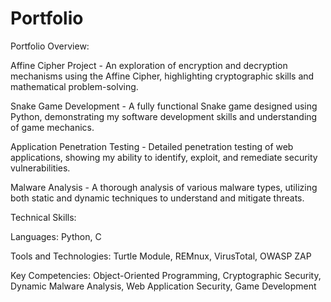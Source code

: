 # Portfolio
Portfolio Overview:

Affine Cipher Project - An exploration of encryption and decryption mechanisms using the Affine Cipher, highlighting cryptographic skills and mathematical problem-solving.

Snake Game Development - A fully functional Snake game designed using Python, demonstrating my software development skills and understanding of game mechanics.

Application Penetration Testing - Detailed penetration testing of web applications, showing my ability to identify, exploit, and remediate security vulnerabilities.

Malware Analysis - A thorough analysis of various malware types, utilizing both static and dynamic techniques to understand and mitigate threats.


Technical Skills:

Languages: Python, C

Tools and Technologies: Turtle Module, REMnux, VirusTotal, OWASP ZAP

Key Competencies: Object-Oriented Programming, Cryptographic Security, Dynamic Malware Analysis, Web Application Security, Game Development
